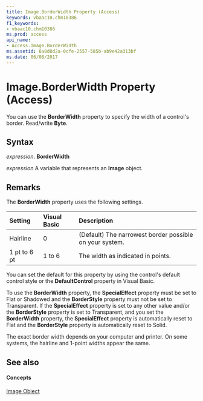 ```yaml
---
title: Image.BorderWidth Property (Access)
keywords: vbaac10.chm10386
f1_keywords:
- vbaac10.chm10386
ms.prod: access
api_name:
- Access.Image.BorderWidth
ms.assetid: 6a8d8d2a-0cfe-2557-585b-ab9e42a313bf
ms.date: 06/08/2017
---
```



# Image.BorderWidth Property (Access)

You can use the **BorderWidth** property to specify the width of a control's border. Read/write **Byte**.


## Syntax

 _expression_. **BorderWidth**

 _expression_ A variable that represents an **Image** object.


## Remarks

The **BorderWidth** property uses the following settings.



|**Setting**|**Visual Basic**|**Description**|
|:-----|:-----|:-----|
|Hairline|0|(Default) The narrowest border possible on your system.|
|1 pt to 6 pt|1 to 6|The width as indicated in points.|
You can set the default for this property by using the control's default control style or the **DefaultControl** property in Visual Basic.

To use the **BorderWidth** property, the **SpecialEffect** property must be set to Flat or Shadowed and the **BorderStyle** property must not be set to Transparent. If the **SpecialEffect** property is set to any other value and/or the **BorderStyle** property is set to Transparent, and you set the **BorderWidth** property, the **SpecialEffect** property is automatically reset to Flat and the **BorderStyle** property is automatically reset to Solid.

The exact border width depends on your computer and printer. On some systems, the hairline and 1-point widths appear the same.


## See also


#### Concepts


[Image Object](image-object-access.md)

